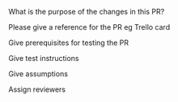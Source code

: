 What is the purpose of the changes in this PR?

Please give a reference for the PR eg Trello card

Give prerequisites for testing the PR

Give test instructions

Give assumptions

Assign reviewers
